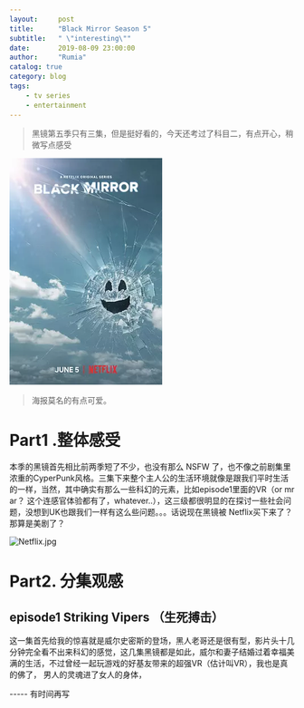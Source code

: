 ```yaml
---
layout:     post
title:      "Black Mirror Season 5"
subtitle:   " \"interesting\""
date:       2019-08-09 23:00:00
author:     "Rumia"
catalog: true
category: blog
tags:
    - tv series
    - entertainment
---
```

> 黑镜第五季只有三集，但是挺好看的，今天还考过了科目二，有点开心，稍微写点感受

![Black Mirror](/img/blackmirror.jpg)

> 海报莫名的有点可爱。

# Part1 .整体感受

  本季的黑镜首先相比前两季短了不少，也没有那么 NSFW 了，也不像之前剧集里浓重的CyperPunk风格。三集下来整个主人公的生活环境就像是跟我们平时生活的一样，当然，其中确实有那么一些科幻的元素，比如episode1里面的VR（or mr ar？ 这个连感官体验都有了，whatever..），这三级都很明显的在探讨一些社会问题，没想到UK也跟我们一样有这么些问题。。。话说现在黑镜被 Netflix买下来了？那算是美剧了？

![Netflix.jpg](https://i.loli.net/2019/08/10/bqi2WJHj9A1wkdP.jpg)

# Part2. 分集观感

## episode1 Striking Vipers （生死搏击）

  这一集首先给我的惊喜就是威尔史密斯的登场，黑人老哥还是很有型，影片头十几分钟完全看不出来科幻的感觉，这几集黑镜都是如此，威尔和妻子结婚过着幸福美满的生活，不过曾经一起玩游戏的好基友带来的超强VR（估计叫VR），我也是真的佛了， 男人的灵魂进了女人的身体，

----- 有时间再写



